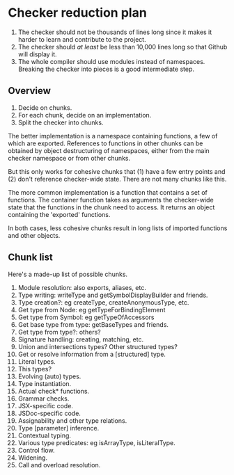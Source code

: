 # Checker reduction plan

1. The checker should not be thousands of lines long since it makes it
harder to learn and contribute to the project.
2. The checker should *at least* be less than 10,000 lines long so that Github will display it.
3. The whole compiler should use modules instead of namespaces.
Breaking the checker into pieces is a good intermediate step.

## Overview

1. Decide on chunks.
2. For each chunk, decide on an implementation.
3. Split the checker into chunks.

The better implementation is a namespace containing functions, a few
of which are exported. References to functions in other chunks can be
obtained by object destructuring of namespaces, either from the main
checker namespace or from other chunks.

But this only works for cohesive chunks that (1) have a few
entry points and (2) don't reference checker-wide state. There are not
many chunks like this.

The more common implementation is a function that contains a set of
functions. The container function takes as arguments the checker-wide
state that the functions in the chunk need to access. It returns an
object containing the 'exported' functions.

In both cases, less cohesive chunks result in long lists of imported
functions and other objects.

## Chunk list

Here's a made-up list of possible chunks.

1. Module resolution: also exports, aliases, etc.
2. Type writing: writeType and getSymbolDisplayBuilder and friends.
3. Type creation?: eg createType, createAnonymousType, etc.
4. Get type from Node: eg getTypeForBindingElement
5. Get type from Symbol: eg getTypeOfAccessors
6. Get base type from type: getBaseTypes and friends.
7. Get type from type?: others?
8. Signature handling: creating, matching, etc.
9. Union and intersections types? Other structured types?
10. Get or resolve information from a [structured] type.
11. Literal types.
12. This types?
13. Evolving (auto) types.
11. Type instantiation.
11. Actual check* functions.
12. Grammar checks.
13. JSX-specific code.
14. JSDoc-specific code.
14. Assignability and other type relations.
15. Type [parameter] inference.
16. Contextual typing.
17. Various type predicates: eg isArrayType, isLiteralType.
18. Control flow.
19. Widening.
20. Call and overload resolution.

